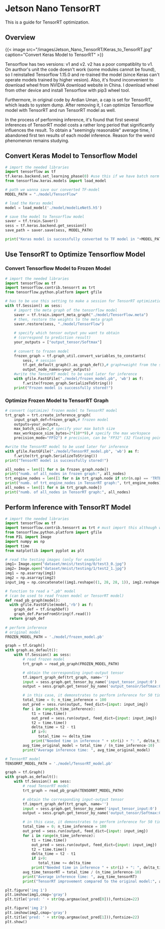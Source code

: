 # Jetson Nano TensorRT


This is a guide for TensorRT optimization. 

<!--more-->

## Overview

{{< image src="/images/Jetson_Nano_TensorRT/Keras_to_TensorRT.jpg" caption="Convert Keras Model to TensorRT" >}}

Tensorflow has two versions: v1 and v2. v2 has a poor compatiblity to v1. On aurthor's unit the code doesn't work (some modules cannot be found), so I reinstalled Tensorflow 1.15.0 and re-trained the model (since Keras can't operate models trained by higher vesion). Also, it's found inconvenient to download wheel from NVIDIA download website in China. I download wheel from other device and install Tensorflow with pip3 wheel tool. 

Furthermore, in original code by Ardian Uman, a cap is set for TensorRT, which leads to system dump. After removing it, I can optimize Tensorflow model with TensorRT and run TensorRT model as well. 

In the process of performing inference, it's found that first several inferences of TensorRT model costs a rather long period that significantly influences the result. To obtain a "seemingly reasonable" average time, I abandoned first ten results of each model inference. Reason for the weird phenomenon remains studying. 

## Convert Keras Model to Tensorflow Model

```python
# import the needed libraries
import tensorflow as tf
tf.keras.backend.set_learning_phase(0) #use this if we have batch norm layer in our network
from tensorflow.keras.models import load_model

# path we wanna save our converted TF-model
MODEL_PATH = "./model/TensorFlow"

# load the Keras model
model = load_model('./model/modelLeNet5.h5')

# save the model to Tensorflow model
saver = tf.train.Saver()
sess = tf.keras.backend.get_session()
save_path = saver.save(sess, MODEL_PATH)

print("Keras model is successfully converted to TF model in "+MODEL_PATH)
```

## Use TensorRT to Optimize Tensorflow Model

### Convert Tensorflow Model to Frozen Model

```python
# import the needed libraries
import tensorflow as tf
import tensorflow.contrib.tensorrt as trt
from tensorflow.python.platform import gfile

# has to be use this setting to make a session for TensorRT optimization
with tf.Session() as sess:
    # import the meta graph of the tensorflow model
    saver = tf.train.import_meta_graph("./model/TensorFlow.meta")
    # then, restore the weights to the meta graph
    saver.restore(sess, "./model/TensorFlow")
    
    # specify which tensor output you want to obtain 
    # (correspond to prediction result)
    your_outputs = ["output_tensor/Softmax"]
    
    # convert to frozen model
    frozen_graph = tf.graph_util.convert_variables_to_constants(
        sess, # session
        tf.get_default_graph().as_graph_def(),# graph+weight from the session
        output_node_names=your_outputs)
    #write the TensorRT model to be used later for inference
    with gfile.FastGFile("./model/frozen_model.pb", 'wb') as f:
        f.write(frozen_graph.SerializeToString())
    print("Frozen model is successfully stored!")
```

### Optimize Frozen Model to TensorRT Graph

```python
# convert (optimize) frozen model to TensorRT model
trt_graph = trt.create_inference_graph(
    input_graph_def=frozen_graph,# frozen model
    outputs=your_outputs,
    max_batch_size=2,# specify your max batch size
    max_workspace_size_bytes=2*(10**9),# specify the max workspace
    precision_mode="FP32") # precision, can be "FP32" (32 floating point precision) or "FP16"

#write the TensorRT model to be used later for inference
with gfile.FastGFile("./model/TensorRT_model.pb", 'wb') as f:
    f.write(trt_graph.SerializeToString())
print("TensorRT model is successfully stored!")

all_nodes = len([1 for n in frozen_graph.node])
print("numb. of all_nodes in frozen graph:", all_nodes)
trt_engine_nodes = len([1 for n in trt_graph.node if str(n.op) == 'TRTEngineOp'])
print("numb. of trt_engine_nodes in TensorRT graph:", trt_engine_nodes)
all_nodes = len([1 for n in trt_graph.node])
print("numb. of all_nodes in TensorRT graph:", all_nodes)
```

## Perform Inference with TensorRT Model

```python
# import the needed libraries
import tensorflow as tf
import tensorflow.contrib.tensorrt as trt # must import this although we will not use it explicitly
from tensorflow.python.platform import gfile
from PIL import Image
import numpy as np
import time
from matplotlib import pyplot as plt

# read the testing images (only for example)
img1= Image.open("dataset/mnist/testing/0/test3_0.jpg")
img2= Image.open("dataset/mnist/testing/1/test2_1.jpg")
img1 = np.asarray(img1)
img2 = np.asarray(img2)
input_img = np.concatenate((img1.reshape((1, 28, 28, 1)), img2.reshape((1, 28, 28, 1))), axis=0)

# function to read a ".pb" model 
# (can be used to read frozen model or TensorRT model)
def read_pb_graph(model):
  with gfile.FastGFile(model,'rb') as f:
    graph_def = tf.GraphDef()
    graph_def.ParseFromString(f.read())
  return graph_def
  
# perform inference
# original model
FROZEN_MODEL_PATH = './model/frozen_model.pb'

graph = tf.Graph()
with graph.as_default():
    with tf.Session() as sess:
        # read frozen model
        trt_graph = read_pb_graph(FROZEN_MODEL_PATH)

        # obtain the corresponding input-output tensor
        tf.import_graph_def(trt_graph, name='')
        input = sess.graph.get_tensor_by_name('input_tensor_input:0')
        output = sess.graph.get_tensor_by_name('output_tensor/Softmax:0')

        # in this case, it demonstrates to perform inference for 50 times
        total_time = 0; n_time_inference = 100
        out_pred = sess.run(output, feed_dict={input: input_img})
        for i in range(n_time_inference):
            t1 = time.time()
            out_pred = sess.run(output, feed_dict={input: input_img})
            t2 = time.time()
            delta_time = t2 - t1
            if i>9:
               total_time += delta_time
            print("Needed time in inference " + str(i) + ": ", delta_time)
        avg_time_original_model = total_time / (n_time_inference-10)
        print("Average inference time: ", avg_time_original_model)

# TensorRT model
TENSORRT_MODEL_PATH = './model/TensorRT_model.pb'

graph = tf.Graph()
with graph.as_default():
    with tf.Session() as sess:
        # read TensorRT model
        trt_graph = read_pb_graph(TENSORRT_MODEL_PATH)

        # obtain the corresponding input-output tensor
        tf.import_graph_def(trt_graph, name='')
        input = sess.graph.get_tensor_by_name('input_tensor_input:0')
        output = sess.graph.get_tensor_by_name('output_tensor/Softmax:0')

        # in this case, it demonstrates to perform inference for 50 times
        total_time = 0; n_time_inference = 100
        out_pred = sess.run(output, feed_dict={input: input_img})
        for i in range(n_time_inference):
            t1 = time.time()
            out_pred = sess.run(output, feed_dict={input: input_img})
            t2 = time.time()
            delta_time = t2 - t1
            if i>9:
               total_time += delta_time
            print("Needed time in inference " + str(i) + ": ", delta_time)
        avg_time_tensorRT = total_time / (n_time_inference-10)
        print("Average inference time: ", avg_time_tensorRT)
        print("TensorRT improvement compared to the original model:", avg_time_original_model/avg_time_tensorRT)

plt.figure('img 1')
plt.imshow(img1,cmap='gray')
plt.title('pred: ' + str(np.argmax(out_pred[0])),fontsize=22)

plt.figure('img 2')
plt.imshow(img2,cmap='gray')
plt.title('pred: ' + str(np.argmax(out_pred[1])),fontsize=22)
plt.show()
```



